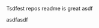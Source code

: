 Tsdfest repos readme is great asdf







asdfasdf



















































































































